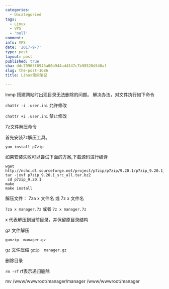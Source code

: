 ```yaml
---
categories:
  - Uncategoried
tags:
  - Linux
  - VPS
  - 'null'
comment: 
info: VPS
date: '2017-9-7'
type: post
layout: post
published: true
sha: ddc79963f0943a00b944ad4347c7b98520d540af
slug: the-post-1686
title: Linux使用笔记

---
```


lnmp 搭建网站时出现目录无法删除的问题。
解决办法，对文件执行如下命令

`chattr -i .user.ini`   允许修改

`chattr +i .user.ini`  禁止修改

7z文件解压命令 

首先安装7z解压工具。

`yum install p7zip`

如果安装失败可以尝试下面的方案,下载源码进行编译

```
wget http://nchc.dl.sourceforge.net/project/p7zip/p7zip/9.20.1/p7zip_9.20.1_src_all.tar.bz2 
tar -jxvf p7zip_9.20.1_src_all.tar.bz2
 cd p7zip_9.20.1
make 
make install
```

解压文件： 7za  x   文件名 或 7z  x   文件名

`7za x manager.7z`  或者 `7z x manager.7z`  

x 代表解压到当前目录，并保留原目录结构

gz 文件解压

`gunzip  manager.gz `

gz 文件压缩 `gzip  manager.gz `

删除目录

`rm -rf`   rf表示递归删除

mv /www/wwwroot/manager/manager   /www/wwwroot/manager


